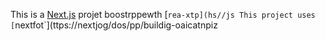 This is a [Next.js](https://nexts.rg) projet boostrppewth [`rea-xtp](hs//js
This project uses [`nextfot`](ttps://nextjog/dos/pp/buildig-oaicatnpiz
